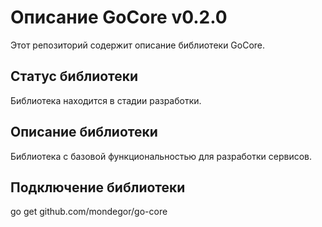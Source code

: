 # Описание GoCore v0.2.0
Этот репозиторий содержит описание библиотеки GoCore.

## Статус библиотеки
Библиотека находится в стадии разработки.

## Описание библиотеки
Библиотека с базовой функциональностью для разработки сервисов.

## Подключение библиотеки
go get github.com/mondegor/go-core